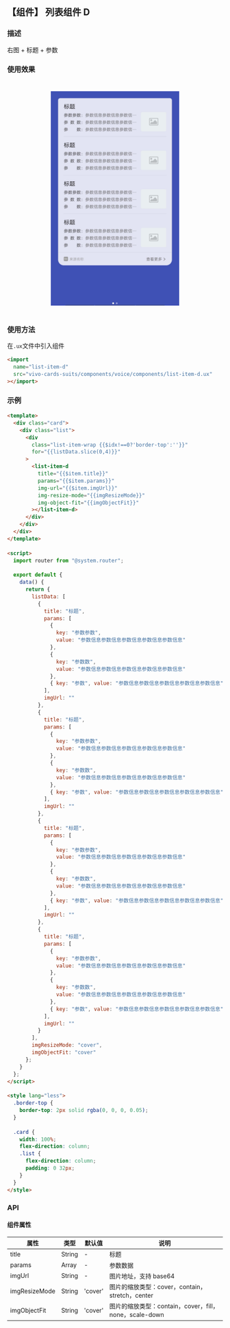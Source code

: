 ## 【组件】 列表组件 D

### 描述

右图 + 标题 + 参数

### 使用效果

<div style="text-align: center;margin: 40px;">
  <img src="../../assets/voice-list-item-d.jpg" style="width:300px" alt="voice-list-item-d"/>
</div>

### 使用方法

在`.ux`文件中引入组件

```html
<import
  name="list-item-d"
  src="vivo-cards-suits/components/voice/components/list-item-d.ux"
></import>
```

### 示例

```html
<template>
  <div class="card">
    <div class="list">
      <div
        class="list-item-wrap {{$idx!==0?'border-top':''}}"
        for="{{listData.slice(0,4)}}"
      >
        <list-item-d
          title="{{$item.title}}"
          params="{{$item.params}}"
          img-url="{{$item.imgUrl}}"
          img-resize-mode="{{imgResizeMode}}"
          img-object-fit="{{imgObjectFit}}"
        ></list-item-d>
      </div>
    </div>
  </div>
</template>

<script>
  import router from "@system.router";

  export default {
    data() {
      return {
        listData: [
          {
            title: "标题",
            params: [
              {
                key: "参数参数",
                value: "参数信息参数信息参数信息参数信息参数信息"
              },
              {
                key: "参数数",
                value: "参数信息参数信息参数信息参数信息参数信息"
              },
              { key: "参数", value: "参数信息参数信息参数信息参数信息参数信息" }
            ],
            imgUrl: ""
          },
          {
            title: "标题",
            params: [
              {
                key: "参数参数",
                value: "参数信息参数信息参数信息参数信息参数信息"
              },
              {
                key: "参数数",
                value: "参数信息参数信息参数信息参数信息参数信息"
              },
              { key: "参数", value: "参数信息参数信息参数信息参数信息参数信息" }
            ],
            imgUrl: ""
          },
          {
            title: "标题",
            params: [
              {
                key: "参数参数",
                value: "参数信息参数信息参数信息参数信息参数信息"
              },
              {
                key: "参数数",
                value: "参数信息参数信息参数信息参数信息参数信息"
              },
              { key: "参数", value: "参数信息参数信息参数信息参数信息参数信息" }
            ],
            imgUrl: ""
          },
          {
            title: "标题",
            params: [
              {
                key: "参数参数",
                value: "参数信息参数信息参数信息参数信息参数信息"
              },
              {
                key: "参数数",
                value: "参数信息参数信息参数信息参数信息参数信息"
              },
              { key: "参数", value: "参数信息参数信息参数信息参数信息参数信息" }
            ],
            imgUrl: ""
          }
        ],
        imgResizeMode: "cover",
        imgObjectFit: "cover"
      };
    }
  };
</script>

<style lang="less">
  .border-top {
    border-top: 2px solid rgba(0, 0, 0, 0.05);
  }

  .card {
    width: 100%;
    flex-direction: column;
    .list {
      flex-direction: column;
      padding: 0 32px;
    }
  }
</style>
```

### API

#### 组件属性

| 属性          | 类型   | 默认值  | 说明                                                   |
| ------------- | ------ | ------- | ------------------------------------------------------ |
| title         | String | -       | 标题                                                   |
| params        | Array  | -       | 参数数据                                               |
| imgUrl        | String | -       | 图片地址，支持 base64                                  |
| imgResizeMode | String | 'cover' | 图片的缩放类型：cover，contain，stretch，center        |
| imgObjectFit  | String | 'cover' | 图片的缩放类型：contain，cover，fill，none，scale-down |
